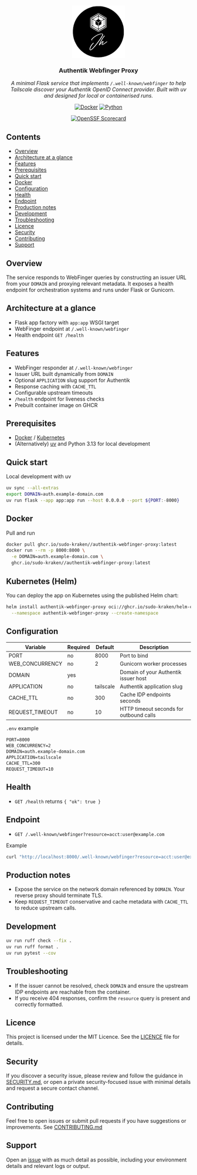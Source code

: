 <div align="center">
<img src="docs/assets/logo.png" align="center" width="144px" height="144px"/>

### Authentik Webfinger Proxy

_A minimal Flask service that implements `/.well-known/webfinger` to help Tailscale discover your Authentik OpenID Connect provider. Built with uv and designed for local or containerised runs._

</div>

<div align="center">

[![Docker](https://img.shields.io/github/v/tag/sudo-kraken/authentik-webfinger-proxy?label=docker&logo=docker&style=for-the-badge)](https://github.com/sudo-kraken//authentik-webfinger-proxy/pkgs/container//authentik-webfinger-proxy) [![Python](https://img.shields.io/python/required-version-toml?tomlFilePath=https%3A%2F%2Fraw.githubusercontent.com%2Fsudo-kraken%2F/authentik-webfinger-proxy%2Fmain%2Fpyproject.toml&logo=python&logoColor=yellow&color=3776AB&style=for-the-badge)](https://github.com/sudo-kraken/authentik-webfinger-proxy/blob/main/pyproject.toml)
</div>

<div align="center">

[![OpenSSF Scorecard](https://img.shields.io/ossf-scorecard/github.com/sudo-kraken/authentik-webfinger-proxy?label=openssf%20scorecard&style=for-the-badge)](https://scorecard.dev/viewer/?uri=github.com/sudo-kraken/authentik-webfinger-proxy)

</div>

## Contents

- [Overview](#overview)
- [Architecture at a glance](#architecture-at-a-glance)
- [Features](#features)
- [Prerequisites](#prerequisites)
- [Quick start](#quick-start)
- [Docker](#docker)
- [Configuration](#configuration)
- [Health](#health)
- [Endpoint](#endpoint)
- [Production notes](#production-notes)
- [Development](#development)
- [Troubleshooting](#troubleshooting)
- [Licence](#licence)
- [Security](#security)
- [Contributing](#contributing)
- [Support](#support)

## Overview

The service responds to WebFinger queries by constructing an issuer URL from your `DOMAIN` and proxying relevant metadata. It exposes a health endpoint for orchestration systems and runs under Flask or Gunicorn.

## Architecture at a glance

- Flask app factory with `app:app` WSGI target
- WebFinger endpoint at `/.well-known/webfinger`
- Health endpoint `GET /health`

## Features

- WebFinger responder at `/.well-known/webfinger`
- Issuer URL built dynamically from `DOMAIN`
- Optional `APPLICATION` slug support for Authentik
- Response caching with `CACHE_TTL`
- Configurable upstream timeouts
- `/health` endpoint for liveness checks
- Prebuilt container image on GHCR

## Prerequisites

- [Docker](https://www.docker.com/) / [Kubernetes](https://kubernetes.io/)
- (Alternatively) [uv](https://docs.astral.sh/uv/) and Python 3.13 for local development

## Quick start

Local development with uv

```bash
uv sync --all-extras
export DOMAIN=auth.example-domain.com
uv run flask --app app:app run --host 0.0.0.0 --port ${PORT:-8000}
```

## Docker

Pull and run

```bash
docker pull ghcr.io/sudo-kraken//authentik-webfinger-proxy:latest
docker run --rm -p 8000:8000 \
  -e DOMAIN=auth.example-domain.com \
  ghcr.io/sudo-kraken//authentik-webfinger-proxy:latest
```

## Kubernetes (Helm)

You can deploy the app on Kubernetes using the published Helm chart:

```bash
helm install authentik-webfinger-proxy oci://ghcr.io/sudo-kraken/helm-charts/authentik-webfinger-proxy \
  --namespace authentik-webfinger-proxy --create-namespace
```

## Configuration

| Variable | Required | Default | Description |
|----------|----------|---------|-------------|
| PORT | no | 8000 | Port to bind |
| WEB_CONCURRENCY | no | 2 | Gunicorn worker processes |
| DOMAIN | yes |  | Domain of your Authentik issuer host |
| APPLICATION | no | tailscale | Authentik application slug |
| CACHE_TTL | no | 300 | Cache IDP endpoints seconds |
| REQUEST_TIMEOUT | no | 10 | HTTP timeout seconds for outbound calls |

`.env` example

```dotenv
PORT=8000
WEB_CONCURRENCY=2
DOMAIN=auth.example-domain.com
APPLICATION=tailscale
CACHE_TTL=300
REQUEST_TIMEOUT=10
```

## Health

- `GET /health` returns `{ "ok": true }`

## Endpoint

- `GET /.well-known/webfinger?resource=acct:user@example.com`

Example

```bash
curl "http://localhost:8000/.well-known/webfinger?resource=acct:user@example.com"
```

## Production notes

- Expose the service on the network domain referenced by `DOMAIN`. Your reverse proxy should terminate TLS.
- Keep `REQUEST_TIMEOUT` conservative and cache metadata with `CACHE_TTL` to reduce upstream calls.

## Development

```bash
uv run ruff check --fix .
uv run ruff format .
uv run pytest --cov
```

## Troubleshooting

- If the issuer cannot be resolved, check `DOMAIN` and ensure the upstream IDP endpoints are reachable from the container.
- If you receive 404 responses, confirm the `resource` query is present and correctly formatted.

## Licence

This project is licensed under the MIT Licence. See the [LICENCE](LICENCE) file for details.

## Security

If you discover a security issue, please review and follow the guidance in [SECURITY.md](SECURITY.md), or open a private security-focused issue with minimal details and request a secure contact channel.

## Contributing

Feel free to open issues or submit pull requests if you have suggestions or improvements.
See [CONTRIBUTING.md](CONTRIBUTING.md)

## Support

Open an [issue](/../../issues) with as much detail as possible, including your environment details and relevant logs or output.
